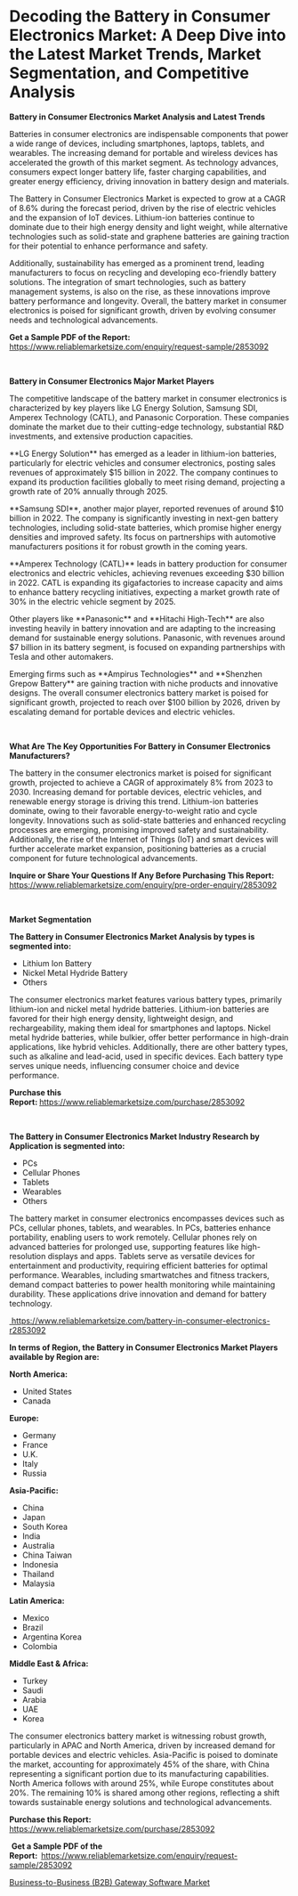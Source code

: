 <p><h1>Decoding the Battery in Consumer Electronics Market: A Deep Dive into the Latest Market Trends, Market Segmentation, and Competitive Analysis</h1></p><p><strong>Battery in Consumer Electronics Market Analysis and Latest Trends</strong></p>
<p><p>Batteries in consumer electronics are indispensable components that power a wide range of devices, including smartphones, laptops, tablets, and wearables. The increasing demand for portable and wireless devices has accelerated the growth of this market segment. As technology advances, consumers expect longer battery life, faster charging capabilities, and greater energy efficiency, driving innovation in battery design and materials.</p><p>The Battery in Consumer Electronics Market is expected to grow at a CAGR of 8.6% during the forecast period, driven by the rise of electric vehicles and the expansion of IoT devices. Lithium-ion batteries continue to dominate due to their high energy density and light weight, while alternative technologies such as solid-state and graphene batteries are gaining traction for their potential to enhance performance and safety.</p><p>Additionally, sustainability has emerged as a prominent trend, leading manufacturers to focus on recycling and developing eco-friendly battery solutions. The integration of smart technologies, such as battery management systems, is also on the rise, as these innovations improve battery performance and longevity. Overall, the battery market in consumer electronics is poised for significant growth, driven by evolving consumer needs and technological advancements.</p></p>
<p><strong>Get a Sample PDF of the Report:&nbsp;</strong> <a href="https://www.reliablemarketsize.com/enquiry/request-sample/2853092?utm_campaign=2593&utm_medium=2&utm_source=Github&utm_content=ia&utm_term=11032025&utm_id=battery-in-consumer-electronics">https://www.reliablemarketsize.com/enquiry/request-sample/2853092</a></p>
<p>&nbsp;</p>
<p><strong>Battery in Consumer Electronics Major Market Players</strong></p>
<p><p>The competitive landscape of the battery market in consumer electronics is characterized by key players like LG Energy Solution, Samsung SDI, Amperex Technology (CATL), and Panasonic Corporation. These companies dominate the market due to their cutting-edge technology, substantial R&D investments, and extensive production capacities.</p><p>**LG Energy Solution** has emerged as a leader in lithium-ion batteries, particularly for electric vehicles and consumer electronics, posting sales revenues of approximately $15 billion in 2022. The company continues to expand its production facilities globally to meet rising demand, projecting a growth rate of 20% annually through 2025.</p><p>**Samsung SDI**, another major player, reported revenues of around $10 billion in 2022. The company is significantly investing in next-gen battery technologies, including solid-state batteries, which promise higher energy densities and improved safety. Its focus on partnerships with automotive manufacturers positions it for robust growth in the coming years.</p><p>**Amperex Technology (CATL)** leads in battery production for consumer electronics and electric vehicles, achieving revenues exceeding $30 billion in 2022. CATL is expanding its gigafactories to increase capacity and aims to enhance battery recycling initiatives, expecting a market growth rate of 30% in the electric vehicle segment by 2025.</p><p>Other players like **Panasonic** and **Hitachi High-Tech** are also investing heavily in battery innovation and are adapting to the increasing demand for sustainable energy solutions. Panasonic, with revenues around $7 billion in its battery segment, is focused on expanding partnerships with Tesla and other automakers.</p><p>Emerging firms such as **Ampirus Technologies** and **Shenzhen Grepow Battery** are gaining traction with niche products and innovative designs. The overall consumer electronics battery market is poised for significant growth, projected to reach over $100 billion by 2026, driven by escalating demand for portable devices and electric vehicles.</p></p>
<p>&nbsp;</p>
<p><strong>What Are The Key Opportunities For Battery in Consumer Electronics Manufacturers?</strong></p>
<p><p>The battery in the consumer electronics market is poised for significant growth, projected to achieve a CAGR of approximately 8% from 2023 to 2030. Increasing demand for portable devices, electric vehicles, and renewable energy storage is driving this trend. Lithium-ion batteries dominate, owing to their favorable energy-to-weight ratio and cycle longevity. Innovations such as solid-state batteries and enhanced recycling processes are emerging, promising improved safety and sustainability. Additionally, the rise of the Internet of Things (IoT) and smart devices will further accelerate market expansion, positioning batteries as a crucial component for future technological advancements.</p></p>
<p><strong>Inquire or Share Your Questions If Any Before Purchasing This Report:</strong> <a href="https://www.reliablemarketsize.com/enquiry/pre-order-enquiry/2853092?utm_campaign=2593&utm_medium=2&utm_source=Github&utm_content=ia&utm_term=11032025&utm_id=battery-in-consumer-electronics">https://www.reliablemarketsize.com/enquiry/pre-order-enquiry/2853092</a></p>
<p>&nbsp;</p>
<p><strong>Market Segmentation</strong></p>
<p><strong>The Battery in Consumer Electronics Market Analysis by types is segmented into:</strong></p>
<p><ul><li>Lithium Ion Battery</li><li>Nickel Metal Hydride Battery</li><li>Others</li></ul></p>
<p><p>The consumer electronics market features various battery types, primarily lithium-ion and nickel metal hydride batteries. Lithium-ion batteries are favored for their high energy density, lightweight design, and rechargeability, making them ideal for smartphones and laptops. Nickel metal hydride batteries, while bulkier, offer better performance in high-drain applications, like hybrid vehicles. Additionally, there are other battery types, such as alkaline and lead-acid, used in specific devices. Each battery type serves unique needs, influencing consumer choice and device performance.</p></p>
<p><strong>Purchase this Report:&nbsp;</strong><a href="https://www.reliablemarketsize.com/purchase/2853092?utm_campaign=2593&utm_medium=2&utm_source=Github&utm_content=ia&utm_term=11032025&utm_id=battery-in-consumer-electronics">https://www.reliablemarketsize.com/purchase/2853092</a></p>
<p>&nbsp;</p>
<p><strong>The Battery in Consumer Electronics Market Industry Research by Application is segmented into:</strong></p>
<p><ul><li>PCs</li><li>Cellular Phones</li><li>Tablets</li><li>Wearables</li><li>Others</li></ul></p>
<p><p>The battery market in consumer electronics encompasses devices such as PCs, cellular phones, tablets, and wearables. In PCs, batteries enhance portability, enabling users to work remotely. Cellular phones rely on advanced batteries for prolonged use, supporting features like high-resolution displays and apps. Tablets serve as versatile devices for entertainment and productivity, requiring efficient batteries for optimal performance. Wearables, including smartwatches and fitness trackers, demand compact batteries to power health monitoring while maintaining durability. These applications drive innovation and demand for battery technology.</p></p>
<p><a href="https://www.reliablemarketsize.com/battery-in-consumer-electronics-r2853092?utm_campaign=2593&utm_medium=2&utm_source=Github&utm_content=ia&utm_term=11032025&utm_id=battery-in-consumer-electronics">&nbsp;https://www.reliablemarketsize.com/battery-in-consumer-electronics-r2853092</a></p>
<p><strong>In terms of Region, the Battery in Consumer Electronics Market Players available by Region are:</strong></p>
<p>
    <p> <strong> North America: </strong>
        <ul>
            <li>United States</li>
            <li>Canada</li>
        </ul>
        </p> 
    <p> <strong> Europe: </strong>
        <ul>
            <li>Germany</li>
            <li>France</li>
            <li>U.K.</li>
            <li>Italy</li>
            <li>Russia</li>
        </ul>
        </p> 
    <p> <strong> Asia-Pacific: </strong>
        <ul>
            <li>China</li>
            <li>Japan</li>
            <li>South Korea</li>
            <li>India</li>
            <li>Australia</li>
            <li>China Taiwan</li>
            <li>Indonesia</li>
            <li>Thailand</li>
            <li>Malaysia</li>
        </ul>
        </p> 
    <p> <strong> Latin America: </strong>
        <ul>
            <li>Mexico</li>
            <li>Brazil</li>
            <li>Argentina Korea</li>
            <li>Colombia</li>
        </ul>
        </p> 
    <p> <strong> Middle East & Africa: </strong>
        <ul>
            <li>Turkey</li>
            <li>Saudi</li>
            <li>Arabia</li>
            <li>UAE</li>
            <li>Korea</li>
        </ul>
    </p>
    </p>
<p><p>The consumer electronics battery market is witnessing robust growth, particularly in APAC and North America, driven by increased demand for portable devices and electric vehicles. Asia-Pacific is poised to dominate the market, accounting for approximately 45% of the share, with China representing a significant portion due to its manufacturing capabilities. North America follows with around 25%, while Europe constitutes about 20%. The remaining 10% is shared among other regions, reflecting a shift towards sustainable energy solutions and technological advancements.</p></p>
<p><strong>Purchase this Report: </strong><a href="https://www.reliablemarketsize.com/purchase/2853092?utm_campaign=2593&utm_medium=2&utm_source=Github&utm_content=ia&utm_term=11032025&utm_id=battery-in-consumer-electronics">https://www.reliablemarketsize.com/purchase/2853092</a></p>
<p>&nbsp;<strong>Get a Sample PDF of the Report:&nbsp;&nbsp;</strong><a href="https://www.reliablemarketsize.com/enquiry/request-sample/2853092?utm_campaign=2593&utm_medium=2&utm_source=Github&utm_content=ia&utm_term=11032025&utm_id=battery-in-consumer-electronics">https://www.reliablemarketsize.com/enquiry/request-sample/2853092</a></p>
<p><strong></strong></p>
<p><p><a href="https://github.com/blauetrelawz/Market-Research-Report-List-1/blob/main/business-to-business-b2b-gateway-software-market.md?utm_campaign=2593&utm_medium=2&utm_source=Github&utm_content=ia&utm_term=11032025&utm_id=battery-in-consumer-electronics">Business-to-Business (B2B) Gateway Software Market</a></p></p>
